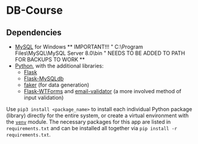 # DB-Course

## Dependencies

 - [MySQL](https://www.mysql.com/) for Windows ** IMPORTANT!!! " C:\Program Files\MySQL\MySQL Server 8.0\bin " NEEDS TO BE ADDED TO PATH FOR BACKUPS TO WORK ** 
 - [Python](https://www.python.org/downloads/), with the additional libraries:
    - [Flask](https://flask.palletsprojects.com/en/2.0.x/)
    - [Flask-MySQLdb](https://flask-mysqldb.readthedocs.io/en/latest/)
    - [faker](https://faker.readthedocs.io/en/master/) (for data generation)
    - [Flask-WTForms](https://flask-wtf.readthedocs.io/en/1.0.x/) and [email-validator](https://pypi.org/project/email-validator/) (a more involved method of input validation)

Use `pip3 install <package_name>` to install each individual Python package (library) directly for the entire system, or create a virtual environment with the [`venv`](https://docs.python.org/3/library/venv.html) module. The necessary packages for this app are listed in `requirements.txt` and can be installed all together via `pip install -r requirements.txt`.

